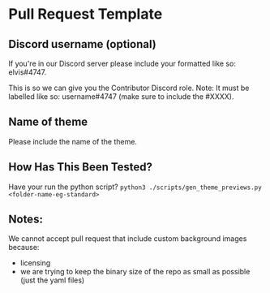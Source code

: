 # Pull Request Template

## Discord username (optional)

If you're in our Discord server please include your formatted like so: elvis#4747.

This is so we can give you the Contributor Discord role.
Note: It must be labelled like so: username#4747 (make sure to include the #XXXX).

## Name of theme

Please include the name of the theme.

## How Has This Been Tested?

Have your run the python script? `python3 ./scripts/gen_theme_previews.py <folder-name-eg-standard>`

## Notes:

We cannot accept pull request that include custom background images because:

- licensing
- we are trying to keep the binary size of the repo as small as possible (just the yaml files)
